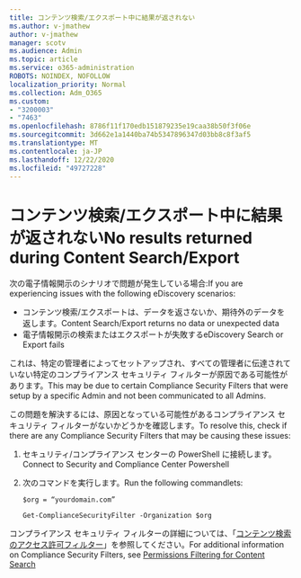 ```yaml
---
title: コンテンツ検索/エクスポート中に結果が返されない
ms.author: v-jmathew
author: v-jmathew
manager: scotv
ms.audience: Admin
ms.topic: article
ms.service: o365-administration
ROBOTS: NOINDEX, NOFOLLOW
localization_priority: Normal
ms.collection: Adm_O365
ms.custom:
- "3200003"
- "7463"
ms.openlocfilehash: 8786f11f170edb151879235e19caa38b50f3f06e
ms.sourcegitcommit: 3d662e1a1440ba74b5347896347d03bb8c8f3af5
ms.translationtype: MT
ms.contentlocale: ja-JP
ms.lasthandoff: 12/22/2020
ms.locfileid: "49727228"
---
```

# <a name="no-results-returned-during-content-searchexport"></a><span data-ttu-id="1eb4c-102">コンテンツ検索/エクスポート中に結果が返されない</span><span class="sxs-lookup"><span data-stu-id="1eb4c-102">No results returned during Content Search/Export</span></span>

<span data-ttu-id="1eb4c-103">次の電子情報開示のシナリオで問題が発生している場合:</span><span class="sxs-lookup"><span data-stu-id="1eb4c-103">If you are experiencing issues with the following eDiscovery scenarios:</span></span>

- <span data-ttu-id="1eb4c-104">コンテンツ検索/エクスポートは、データを返さないか、期待外のデータを返します。</span><span class="sxs-lookup"><span data-stu-id="1eb4c-104">Content Search/Export returns no data or unexpected data</span></span>
- <span data-ttu-id="1eb4c-105">電子情報開示の検索またはエクスポートが失敗する</span><span class="sxs-lookup"><span data-stu-id="1eb4c-105">eDiscovery Search or Export fails</span></span>

<span data-ttu-id="1eb4c-106">これは、特定の管理者によってセットアップされ、すべての管理者に伝達されていない特定のコンプライアンス セキュリティ フィルターが原因である可能性があります。</span><span class="sxs-lookup"><span data-stu-id="1eb4c-106">This may be due to certain Compliance Security Filters that were setup by a specific Admin and not been communicated to all Admins.</span></span>

<span data-ttu-id="1eb4c-107">この問題を解決するには、原因となっている可能性があるコンプライアンス セキュリティ フィルターがないかどうかを確認します。</span><span class="sxs-lookup"><span data-stu-id="1eb4c-107">To resolve this, check if there are any Compliance Security Filters that may be causing these issues:</span></span>

1. <span data-ttu-id="1eb4c-108">セキュリティ/コンプライアンス センターの PowerShell に接続します。</span><span class="sxs-lookup"><span data-stu-id="1eb4c-108">Connect to Security and Compliance Center Powershell</span></span>
2. <span data-ttu-id="1eb4c-109">次のコマンドを実行します。</span><span class="sxs-lookup"><span data-stu-id="1eb4c-109">Run the following commandlets:</span></span>

    `$org = “yourdomain.com”`

    `Get-ComplianceSecurityFilter -Organization $org`

<span data-ttu-id="1eb4c-110">コンプライアンス セキュリティ フィルターの詳細については、「[コンテンツ検索のアクセス許可フィルター](https://docs.microsoft.com/microsoft-365/compliance/permissions-filtering-for-content-search)」を参照してください。</span><span class="sxs-lookup"><span data-stu-id="1eb4c-110">For additional information on Compliance Security Filters, see [Permissions Filtering for Content Search](https://docs.microsoft.com/microsoft-365/compliance/permissions-filtering-for-content-search)</span></span>
